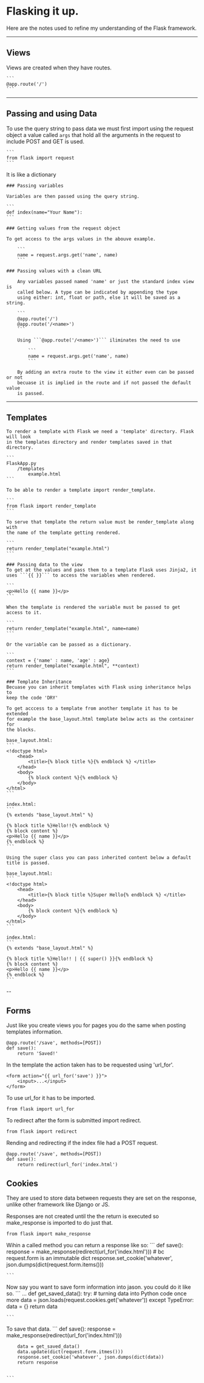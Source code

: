 

# Flasking it up.

Here are the notes used to refine my understanding of the Flask framework. 

---
## Views
Views are created when they have routes. 
	
	```
	@app.route('/')
	```

---
## Passing and using Data 

To use the query string to pass data we must first import using the request 
object a value called ```args``` that hold all the arguments in the request 
to include POST and GET is used. 

	```
	from flask import request
	```

It is like a dictionary 

	### Passing variables

	Variables are then passed using the query string.
	
	```
	def index(name="Your Name"):
	```

	### Getting values from the request object

	To get access to the args values in the abouve example. 

		```
		name = request.args.get('name', name)
		```

	### Passing values with a clean URL

		Any variables passed named 'name' or just the standard index view is 
		called below. A type can be indicated by appending the type 
		using either: int, float or path, else it will be saved as a string.   

		```
		@app.route('/')
		@app.route('/<name>')
		```

		Using ```@app.route('/<name>')``` iliminates the need to use 
		
			```
			name = request.args.get('name', name)
			``` 

		By adding an extra route to the view it either even can be passed or not
		becuase it is implied in the route and if not passed the default value 
		is passed. 

---
## Templates
	
	To render a template with Flask we need a 'template' directory. Flask will look 
	in the templates directory and render templates saved in that directory. 
	
	``` 
	FlaskApp.py
		/templates
			example.html
	```

	To be able to render a template import render_template.

	```
	from flask import render_template
	```

	To serve that template the return value must be render_template along with 
	the name of the template getting rendered.

	```
	return render_template("example.html")
	```

	### Passing data to the view 
	To get at the values and pass them to a template Flask uses Jinja2, it
	uses ```{{ }}``` to access the variables when rendered.

	``` 
	<p>Hello {{ name }}</p>
	```

	When the template is rendered the variable must be passed to get access to it.

	```
	return render_template("example.html", name=name)
	```

	Or the variable can be passed as a dictionary.

	```
	context = {'name' : name, 'age' : age}
	return render_template("example.html", **context)
	```

	### Template Inheritance
	Becuase you can inherit templates with Flask using inheritance helps to 
	keep the code 'DRY'

	To get acccess to a template from another template it has to be extended 
	for example the base_layout.html template below acts as the container for
	the blocks.

	base_layout.html:
	```
	<!doctype html>
		<head>
			<title>{% block title %}{% endblock %} </title>
		</head>
		<body>
			{% block content %}{% endblock %}
		</body>
	</html>
	```

	index.html:
	```
	{% extends "base_layout.html" %}

	{% block title %}Hello!!{% endblock %}
	{% block content %}
	<p>Hello {{ name }}</p>
	{% endblock %}
	```

	Using the super class you can pass inherited content below a default title is passed.
	
	base_layout.html:
	```
	<!doctype html>
		<head>
			<title>{% block title %}Super Hello{% endblock %} </title>
		</head>
		<body>
			{% block content %}{% endblock %}
		</body>
	</html>
	```

	index.html:
	```
	{% extends "base_layout.html" %}

	{% block title %}Hello!! | {{ super() }}{% endblock %}
	{% block content %}
	<p>Hello {{ name }}</p>
	{% endblock %}
	```

--
## Forms
Just like you create views you for pages you do the same when posting templates
information.  

```
@app.route('/save', methods=[POST])
def save():
	return 'Saved!'
```

In the template the action taken has to be requested using 'url_for'.

```
<form action="{{ url_for('save') }}">
	<input>...</input>
</form>
```

To use url_for it has to be imported.

```
from flask import url_for
```

To redirect after the form is submitted import redirect.

```
from flask import redirect
```

Rending and redirecting if the index file had a POST request.  
```
@app.route('/save', methods=[POST])
def save():
	return redirect(url_for('index.html')
```

## Cookies
They are used to store data between requests they are set on the response, unlike 
other framework like Django or JS. 

Responses are not created until the the return is executed so make_response is imported
to do just that. 

```
from flask import make_response
``` 

Wihin a called method you can return a response like so:
	```
	def save():
		response = make_response(redirect(url_for('index.html')))
		# bc request.form is an immutable dict
				response.set_cookie('whatever', json.dumps(dict(request.form.items()))
	
	```

Now say you want to save form information into jason. you could do it like so. 
	```
	...
	def get_saved_data():
		try:
			# turning data into Python code once more
			data = json.loads(request.cookies.get('whatever'))
		except TypeError:
			data = {}
		return data

	```

To save that data.
	```
	def save():
		response = make_response(redirect(url_for('index.html')))

		data = get_saved_data()
		data.update(dict(request.form.itmes()))
		response.set_cookie('whatever', json.dumps(dict(data))
		return response 


	```	










